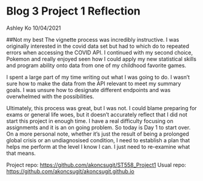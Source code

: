 Blog 3 Project 1 Reflection
================
Ashley Ko
10/04/2021

\#\#Not my best The vignette process was incredibly instructive. I was
originally interested in the covid data set but had to which do to
repeated errors when accessing the COVID API. I continued with my second
choice, Pokemon and really enjoyed seen how I could apply my new
statistical skills and program ability onto data from one of my
childhood favorite games.

I spent a large part of my time writing out what I was going to do. I
wasn’t sure how to make the data from the API relevant to meet my
summary goals. I was unsure how to designate different endpoints and was
overwhelmed with the possibilities.

Ultimately, this process was great, but I was not. I could blame
preparing for exams or general life woes, but it doesn’t accurately
reflect that I did not start this project in enough time. I have a real
difficulty focusing on assignments and it is an on going problem. So
today is Day 1 to start over. On a more personal note, whether it’s just
the result of being a prolonged global crisis or an undiagnosised
condition, I need to establish a plan that helps me perform at the level
I know I can. I just need to re-examine what that means.

Project repo: <https://github.com/akoncsugit/ST558_Project1> Usual repo:
<https://github.com/akoncsugit/akoncsugit.github.io>
